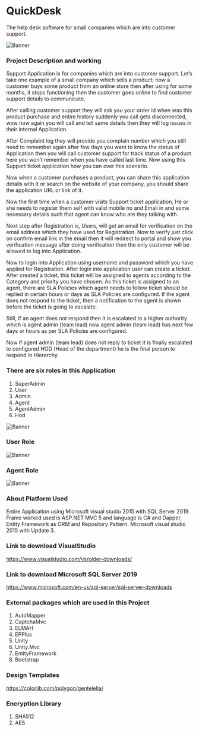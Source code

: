 # QuickDesk
The help desk software for small companies which are into customer support. 

<img src="https://github.com/saineshwar/QuickDesk/blob/master/snap/logo.png?raw=true" alt="Banner" title="Banner" style="max-width:100%;">

### Project Description and working

Support Application is for companies which are into customer support. 
Let’s take one example of a small company which sells a product; now a customer buys some product from an online store then after using for some months, it stops functioning then the customer goes online to find customer support details to communicate.

After calling customer support they will ask you your order id when was this product purchase and entire history suddenly you call gets disconnected, wow now again you will call and tell same details then they will log issues in their internal Application.

After Complaint log they will provide you complain number which you still need to remember again after few days you want to know the status of Application then you will call customer support for track status of a product here you won’t remember when you have called last time.
Now using this Support ticket application how you can over this scenario. 

Now when a customer purchases a product, you can share this application details with it or search on the website of your company, you should share the application URL or link of it. 

Now the first time when a customer visits Support ticket application, He or she needs to register them self with valid mobile no and Email in and some necessary details such that agent can know who are they talking with. 

Next step after Registration is, Users, will get an email for verification on the email address which they have used for Registration.
Now to verify just click on confirm email link in the email then it will redirect to portal and show you verification message after doing verification then the only customer will be allowed to log into Application.

Now to login into Application using username and password which you have applied for Registration. After login into application user can create a ticket. After created a ticket, this ticket will be assigned to agents according to the Category and priority you have chosen. As this ticket is assigned to an agent, there are SLA Policies which agent needs to follow ticket should be replied in certain hours or days as SLA Policies are configured. If the agent does not respond to the ticket, then a notification to the agent is shown before the ticket is going to escalate.

Still, if an agent does not respond then it is escalated to a higher authority which is agent admin (team lead) now agent admin (team lead) has next few days or hours as per SLA Policies are configured.

Now if agent admin (team lead) does not reply to ticket it is finally escalated to configured HOD (Head of the department) he is the final person to respond in Hierarchy.

### There are six roles in this Application
1.	SuperAdmin
2.	User
3.	Admin
4.	Agent
5.	AgentAdmin
6.	Hod

<img src="https://github.com/saineshwar/QuickDesk/blob/master/snap/2020-08-19_18-53-17.png?raw=true" alt="Banner" title="Banner" style="max-width:100%;">

### User Role

<img src="https://github.com/saineshwar/QuickDesk/blob/master/snap/2020-08-19_19-18-33.png?raw=true" alt="Banner" title="Banner" style="max-width:100%;">

### Agent Role

<img src="https://github.com/saineshwar/QuickDesk/blob/master/snap/2020-08-19_19-49-09.png?raw=true" alt="Banner" title="Banner" style="max-width:100%;">

### About Platform Used
Entire Application using Microsoft visual studio 2015 with SQL Server 2019. Frame worked used is ASP.NET MVC 5 and language is C# and Dapper, Entity Framework as ORM and Repository Pattern. Microsoft visual studio 2015 with Update 3.

### Link to download VisualStudio
https://www.visualstudio.com/vs/older-downloads/

### Link to download Microsoft SQL Server 2019
https://www.microsoft.com/en-us/sql-server/sql-server-downloads

### External packages which are used in this Project 
1.	AutoMapper
2.	CaptchaMvc
3.	ELMAH
4.	EPPlus
5.	Unity
6.	Unity.Mvc
7.	EntityFramework
8.	Bootstrap

### Design Templates
https://colorlib.com/polygon/gentelella/

### Encryption Library
1.	SHA512
2.	AES
